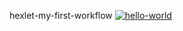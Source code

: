 hexlet-my-first-workflow
[![hello-world](https://github.com/blonde2029/hexlet-my-first-workflow/actions/workflows/hello-world.yml/badge.svg)](https://github.com/blonde2029/hexlet-my-first-workflow/actions/workflows/hello-world.yml)
